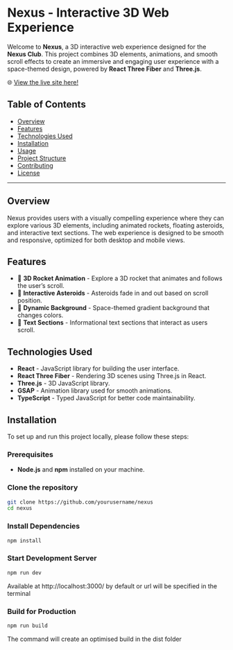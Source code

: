 # Nexus - Interactive 3D Web Experience

Welcome to **Nexus**, a 3D interactive web experience designed for the **Nexus Club**. This project combines 3D elements, animations, and smooth scroll effects to create an immersive and engaging user experience with a space-themed design, powered by **React Three Fiber** and **Three.js**.

🌐 [View the live site here!](https://nexus-pes-alpha.vercel.app/)

## Table of Contents

- [Overview](#overview)
- [Features](#features)
- [Technologies Used](#technologies-used)
- [Installation](#installation)
- [Usage](#usage)
- [Project Structure](#project-structure)
- [Contributing](#contributing)
- [License](#license)

---

## Overview

Nexus provides users with a visually compelling experience where they can explore various 3D elements, including animated rockets, floating asteroids, and interactive text sections. The web experience is designed to be smooth and responsive, optimized for both desktop and mobile views.

## Features

- 🚀 **3D Rocket Animation** - Explore a 3D rocket that animates and follows the user’s scroll.
- 🌌 **Interactive Asteroids** - Asteroids fade in and out based on scroll position.
- 🌠 **Dynamic Background** - Space-themed gradient background that changes colors.
- 📝 **Text Sections** - Informational text sections that interact as users scroll.

## Technologies Used

- **React** - JavaScript library for building the user interface.
- **React Three Fiber** - Rendering 3D scenes using Three.js in React.
- **Three.js** - 3D JavaScript library.
- **GSAP** - Animation library used for smooth animations.
- **TypeScript** - Typed JavaScript for better code maintainability.

## Installation

To set up and run this project locally, please follow these steps:

### Prerequisites

- **Node.js** and **npm** installed on your machine.

### Clone the repository

```bash
git clone https://github.com/yourusername/nexus
cd nexus
```

### Install Dependencies 

```bash
npm install
```

### Start Development Server

```bash
npm run dev
```
Available at http://localhost:3000/ by default or url will be specified in the terminal 

### Build for Production 
```bash
npm run build
```
The command will create an optimised build in the dist folder 
